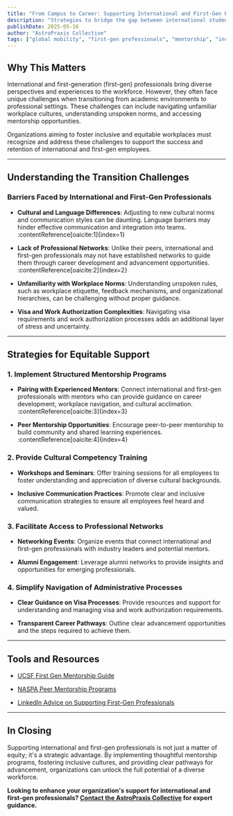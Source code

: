 ```yaml
---
title: "From Campus to Career: Supporting International and First-Gen Professionals"
description: "Strategies to bridge the gap between international student experiences and equitable workplace practices."
publishDate: 2025-05-16
author: "AstroPraxis Collective"
tags: ["global mobility", "first-gen professionals", "mentorship", "inclusive design", "workplace equity"]
---
```


## Why This Matters

International and first-generation (first-gen) professionals bring diverse perspectives and experiences to the workforce. However, they often face unique challenges when transitioning from academic environments to professional settings. These challenges can include navigating unfamiliar workplace cultures, understanding unspoken norms, and accessing mentorship opportunities.

Organizations aiming to foster inclusive and equitable workplaces must recognize and address these challenges to support the success and retention of international and first-gen employees.

---

## <i class="fa-solid fa-globe text-indigo-400"></i> Understanding the Transition Challenges

### Barriers Faced by International and First-Gen Professionals

- **Cultural and Language Differences**: Adjusting to new cultural norms and communication styles can be daunting. Language barriers may hinder effective communication and integration into teams. :contentReference[oaicite:1]{index=1}

- **Lack of Professional Networks**: Unlike their peers, international and first-gen professionals may not have established networks to guide them through career development and advancement opportunities. :contentReference[oaicite:2]{index=2}

- **Unfamiliarity with Workplace Norms**: Understanding unspoken rules, such as workplace etiquette, feedback mechanisms, and organizational hierarchies, can be challenging without proper guidance.

- **Visa and Work Authorization Complexities**: Navigating visa requirements and work authorization processes adds an additional layer of stress and uncertainty.

---

## <i class="fa-solid fa-handshake text-indigo-400"></i> Strategies for Equitable Support

### 1. Implement Structured Mentorship Programs

- **Pairing with Experienced Mentors**: Connect international and first-gen professionals with mentors who can provide guidance on career development, workplace navigation, and cultural acclimation. :contentReference[oaicite:3]{index=3}

- **Peer Mentorship Opportunities**: Encourage peer-to-peer mentorship to build community and shared learning experiences. :contentReference[oaicite:4]{index=4}

### 2. Provide Cultural Competency Training

- **Workshops and Seminars**: Offer training sessions for all employees to foster understanding and appreciation of diverse cultural backgrounds.

- **Inclusive Communication Practices**: Promote clear and inclusive communication strategies to ensure all employees feel heard and valued.

### 3. Facilitate Access to Professional Networks

- **Networking Events**: Organize events that connect international and first-gen professionals with industry leaders and potential mentors.

- **Alumni Engagement**: Leverage alumni networks to provide insights and opportunities for emerging professionals.

### 4. Simplify Navigation of Administrative Processes

- **Clear Guidance on Visa Processes**: Provide resources and support for understanding and managing visa and work authorization requirements.

- **Transparent Career Pathways**: Outline clear advancement opportunities and the steps required to achieve them.

---

## <i class="fa-solid fa-toolbox text-indigo-400"></i> Tools and Resources

- [UCSF First Gen Mentorship Guide](https://firstgen.ucsf.edu/sites/g/files/tkssra306/f/wysiwyg/Mentorship%20Guide.pdf)

- [NASPA Peer Mentorship Programs](https://www.naspa.org/blog/peer-mentorship-a-lifeline-for-international-students-navigating-success-and-growth)

- [LinkedIn Advice on Supporting First-Gen Professionals](https://www.linkedin.com/advice/1/what-some-ways-support-first-generation-professionals-cc74f)

---

## In Closing

Supporting international and first-gen professionals is not just a matter of equity; it's a strategic advantage. By implementing thoughtful mentorship programs, fostering inclusive cultures, and providing clear pathways for advancement, organizations can unlock the full potential of a diverse workforce.

**Looking to enhance your organization's support for international and first-gen professionals? [Contact the AstroPraxis Collective](/contact) for expert guidance.**

